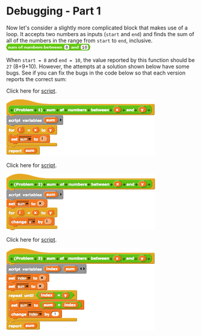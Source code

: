 # Debugging - Part 1

Now let's consider a slightly more complicated block that makes use of a loop. It accepts two numbers as inputs \(`start` and `end`\) and finds the sum of all of the numbers in the range from `start` to `end`, inclusive. ![](../.gitbook/assets/image%20%28218%29.png) 

When `start = 8` and `end = 10`, the value reported by this function should be `27` \(8+9+10\). However, the attempts at a solution shown below have some bugs. See if you can fix the bugs in the code below so that each version reports the correct sum:

Click here for [script](https://snap.berkeley.edu/snap/snap.html#open:https://beautyjoy.github.io/bjc-r/prog/debugging/sum-of-nums-buggy.xml).

![](../.gitbook/assets/image%20%2890%29.png)

Click here for [script](https://snap.berkeley.edu/snap/snap.html#open:https://beautyjoy.github.io/bjc-r/prog/debugging/sum-of-nums-buggy.xml).

![](../.gitbook/assets/image%20%28256%29.png)

Click here for [script](https://snap.berkeley.edu/snap/snap.html#open:https://beautyjoy.github.io/bjc-r/prog/debugging/sum-of-nums-buggy.xml).

![](../.gitbook/assets/image%20%28247%29.png)

